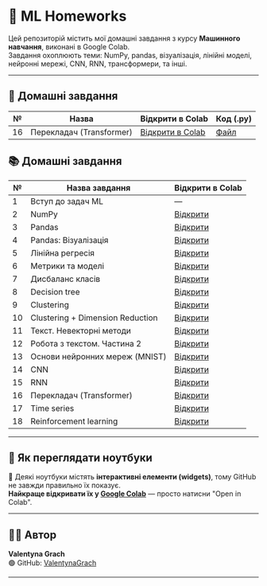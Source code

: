 # 🧠 ML Homeworks

Цей репозиторій містить мої домашні завдання з курсу **Машинного навчання**, виконані в Google Colab.  
Завдання охоплюють теми: NumPy, pandas, візуалізація, лінійні моделі, нейронні мережі, CNN, RNN, трансформери, та інші.

---

## 📂 Домашні завдання

| №  | Назва                      | Відкрити в Colab                                  | Код (.py) |
|----|----------------------------|---------------------------------------------------|-----------|
| 16 | Перекладач (Transformer)   | [Відкрити в Colab](https://colab.research.google.com/github/ValentynaGrach/ml-homeworks/blob/main/ДЗ__16_Transformer_Translation_ValentynaGrach.ipynb) | [Файл](дз_16_transformer_translation_valentynagrach.py) |

## 📚 Домашні завдання

| №  | Назва завдання                                  | Відкрити в Colab                                                                                      |
|----|--------------------------------------------------|--------------------------------------------------------------------------------------------------------|
| 1  | Вступ до задач ML                                | —                                                                                                      |
| 2  | NumPy                                            | [Відкрити](https://colab.research.google.com/github/ValentynaGrach/ml-homeworks/blob/main/ДЗ_2_NumPy.ipynb) |
| 3  | Pandas                                           | [Відкрити](https://colab.research.google.com/github/ValentynaGrach/ml-homeworks/blob/main/ДЗ_3_Pandas_Valentyna_Grach.ipynb) |
| 4  | Pandas: Візуалізація                             | [Відкрити](https://colab.research.google.com/github/ValentynaGrach/ml-homeworks/blob/main/ДЗ_4_Pandas_Візуалізація_Грач_Валентина.ipynb) |
| 5  | Лінійна регресія                                 | [Відкрити](https://colab.research.google.com/github/ValentynaGrach/ml-homeworks/blob/main/ДЗ_5_Linear_Regression___Valentyna_Grach.ipynb) |
| 6  | Метрики та моделі                                | [Відкрити](https://colab.research.google.com/github/ValentynaGrach/ml-homeworks/blob/main/ДЗ_6_ML_metrics_Metric_models_ValentynaGrach.ipynb) |
| 7  | Дисбаланс класів                                 | [Відкрити](https://colab.research.google.com/github/ValentynaGrach/ml-homeworks/blob/main/ДЗ_7_Дисбаланс_класів_ValentynaGrach.ipynb) |
| 8  | Decision tree                                    | [Відкрити](https://colab.research.google.com/github/ValentynaGrach/ml-homeworks/blob/main/ДЗ_8_Decision_tree_ValentynaGrach.ipynb) |
| 9  | Clustering                                       | [Відкрити](https://colab.research.google.com/github/ValentynaGrach/ml-homeworks/blob/main/ДЗ_9_Clustering_ValentynaGrach.ipynb) |
| 10 | Clustering + Dimension Reduction                 | [Відкрити](https://colab.research.google.com/github/ValentynaGrach/ml-homeworks/blob/main/ДЗ__10_Clustering+dimension_reduction_ValentynaGrach.ipynb) |
| 11 | Текст. Невекторні методи                         | [Відкрити](https://colab.research.google.com/github/ValentynaGrach/ml-homeworks/blob/main/ДЗ__11_Текст_Невекторні_методи_ValentynaGrach.ipynb) |
| 12 | Робота з текстом. Частина 2                      | [Відкрити](https://colab.research.google.com/github/ValentynaGrach/ml-homeworks/blob/main/ДЗ__12_Робота_із_текстом_Частина_2_ValentynaGrach.ipynb) |
| 13 | Основи нейронних мереж (MNIST)                   | [Відкрити](https://colab.research.google.com/github/ValentynaGrach/ml-homeworks/blob/main/ДЗ__13_Основи_нейромереж_(MNIST)_ValentynaGrach.ipynb) |
| 14 | CNN                                              | [Відкрити](https://colab.research.google.com/github/ValentynaGrach/ml-homeworks/blob/main/ДЗ__14_CNN_ValentynaGrach.ipynb) |
| 15 | RNN                                              | [Відкрити](https://colab.research.google.com/github/ValentynaGrach/ml-homeworks/blob/main/ДЗ__15_RNN_ValentynaGrach.ipynb) |
| 16 | Перекладач (Transformer)                         | [Відкрити](https://colab.research.google.com/github/ValentynaGrach/ml-homeworks/blob/main/ДЗ__16_Transformer_Translation_ValentynaGrach.ipynb) |
| 17 | Time series                                      | [Відкрити](https://colab.research.google.com/github/ValentynaGrach/ml-homeworks/blob/main/ДЗ__17_Time_series_ValentynaGrach.ipynb) |
| 18 | Reinforcement learning                           | [Відкрити](https://colab.research.google.com/github/ValentynaGrach/ml-homeworks/blob/main/ДЗ__18_Reinforcement_learning_ValentynaGrach.ipynb) |

---

## 📌 Як переглядати ноутбуки

📎 Деякі ноутбуки містять **інтерактивні елементи (widgets)**, тому GitHub не завжди правильно їх показує.  
**Найкраще відкривати їх у [Google Colab](https://colab.research.google.com/)** — просто натисни "Open in Colab".

---

## 👩‍💻 Автор

**Valentyna Grach**  
🟢 GitHub: [ValentynaGrach](https://github.com/ValentynaGrach)

---

